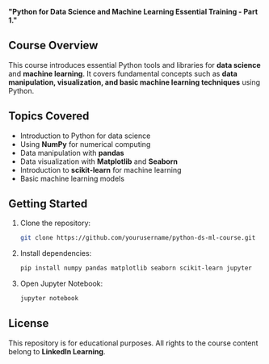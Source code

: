 **"Python for Data Science and Machine Learning Essential Training - Part 1."**  

## **Course Overview**  
This course introduces essential Python tools and libraries for **data science** and **machine learning**. It covers fundamental concepts such as **data manipulation, visualization, and basic machine learning techniques** using Python.  

## **Topics Covered**  
- Introduction to Python for data science  
- Using **NumPy** for numerical computing  
- Data manipulation with **pandas**  
- Data visualization with **Matplotlib** and **Seaborn**  
- Introduction to **scikit-learn** for machine learning  
- Basic machine learning models  

## **Getting Started**  
1. Clone the repository:  
   ```sh
   git clone https://github.com/yourusername/python-ds-ml-course.git
   ```  
2. Install dependencies:  
   ```sh
   pip install numpy pandas matplotlib seaborn scikit-learn jupyter
   ```  
3. Open Jupyter Notebook:  
   ```sh
   jupyter notebook
   ```  

## **License**  
This repository is for educational purposes. All rights to the course content belong to **LinkedIn Learning**.  
